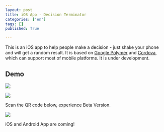 ```yaml
---
layout: post
title: iOS App - Decision Terminator
categories: ['en']
tags: []
published: True

---
```


This is an iOS app to help people make a decision - just shake your phone and will get a random result. It is based on [Google Polymer](https://www.polymer-project.org) and [Cordova](https://cordova.apache.org/), which can support most of mobile platforms. It is under development.

## Demo

![](http://ww1.sinaimg.cn/large/6d0af205jw1ez491jpcwwg208w0fsn9f.gif)

![](http://ww3.sinaimg.cn/large/6d0af205jw1ez49j8zqq7j20o40j0jt5.jpg)

Scan the QR code below, experience Beta Version.

![](http://ww1.sinaimg.cn/small/6d0af205jw1ez499ujn07j20ms0ms0tl.jpg)

iOS and Android App are coming!


